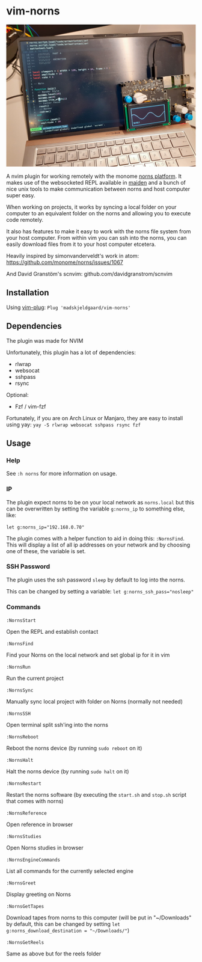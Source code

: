# vim-norns
![norns in action](norns-in-action.jpg)

A nvim plugin for working remotely with the monome [norns platform](https://monome.org/docs/norns/). It makes use of the websocketed REPL available in [maiden](https://monome.org/docs/norns/maiden/) and a bunch of nice unix tools to make communication between norns and host computer super easy. 

When working on projects, it works by syncing a local folder on your computer to an equivalent folder on the norns and allowing you to execute code remotely.

It also has features to make it easy to work with the norns file system from your host computer. From within vim you can ssh into the norns, you can easily download files from it to your host computer etcetera.

Heavily inspired by  simonvanderveldt's work in atom:
https://github.com/monome/norns/issues/1067

And David Granstöm's scnvim:
github.com/davidgranstrom/scnvim

## Installation

Using [vim-plug](https://github.com/junegunn/vim-plug):
`Plug 'madskjeldgaard/vim-norns'`

## Dependencies
The plugin was made for NVIM

Unfortunately, this plugin has a lot of dependencies:

- rlwrap
- websocat
- sshpass
- rsync

Optional:
- Fzf / vim-fzf

Fortunately, if you are on Arch Linux or Manjaro, they are easy to install using yay: 
`yay -S rlwrap websocat sshpass rsync fzf`

## Usage

### Help
See `:h norns` for more information on usage.

### IP
The plugin expect norns to be on your local network as `norns.local` but this can be overwritten by setting the variable `g:norns_ip` to something else, like: 

`let g:norns_ip="192.168.0.70"`

The plugin comes with a helper function to aid in doing this: `:NornsFind`. This will display a list of all ip addresses on your network and by choosing one of these, the variable is set.

### SSH Password
The plugin uses the ssh password `sleep` by default to log into the norns.

This can be changed by setting a variable:
`let g:norns_ssh_pass="nosleep"`

### Commands
`:NornsStart` 	

Open the REPL and establish contact

`:NornsFind` 	

Find your Norns on the local network and set global ip for it in vim

`:NornsRun` 	

Run the current project

`:NornsSync` 	

Manually sync local project with folder on Norns (normally not needed)

`:NornsSSH` 	

Open terminal split ssh'ing into the norns

`:NornsReboot` 	

Reboot the norns device (by running `sudo reboot` on it)

`:NornsHalt` 	

Halt the norns device (by running `sudo halt` on it)

`:NornsRestart` 	

Restart the norns software (by executing the `start.sh` and `stop.sh` script that comes with norns)

`:NornsReference` 	

Open reference in browser

`:NornsStudies` 	

Open Norns studies in browser

`:NornsEngineCommands` 	

List all commands for the currently selected engine

`:NornsGreet` 	

Display greeting on Norns

`:NornsGetTapes` 	

Download tapes from norns to this computer (will be put in "~/Downloads" by default, this can be changed by setting `let g:norns_download_destination = "~/Downloads/"`)

`:NornsGetReels` 	

Same as above but for the reels folder

